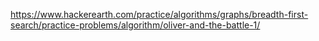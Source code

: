 https://www.hackerearth.com/practice/algorithms/graphs/breadth-first-search/practice-problems/algorithm/oliver-and-the-battle-1/

